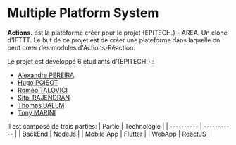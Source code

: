 # Multiple Platform System

**Actions.** est la plateforme créer pour le projet  {EPITECH.} - AREA. Un clone d'IFTTT. Le but de ce projet est de créer une plateforme dans laquelle on peut créer des modules d'Actions-Réaction.

Le projet est développé 6 étudiants d'{EPITECH.} :
- [Alexandre PEREIRA](https://github.com/Alexandre-Raph-Pereira)
- [Hugo POISOT](https://github.com/Hugonotfound)
- [Roméo TALOVICI](https://github.com/JustRomeo)
- [Sitpi RAJENDRAN](https://github.com/SitpiRajendran)
- [Thomas DALEM](https://github.com/ThomasDalem)
- [Tony MARINI](https://github.com/TonyMarini)


Il est composé de trois parties:
| Partie     | Technologie |
| ---------- | ----------- |
| BackEnd    | NodeJs      |
| Mobile App | Flutter     |
| WebApp     | ReactJS     |
